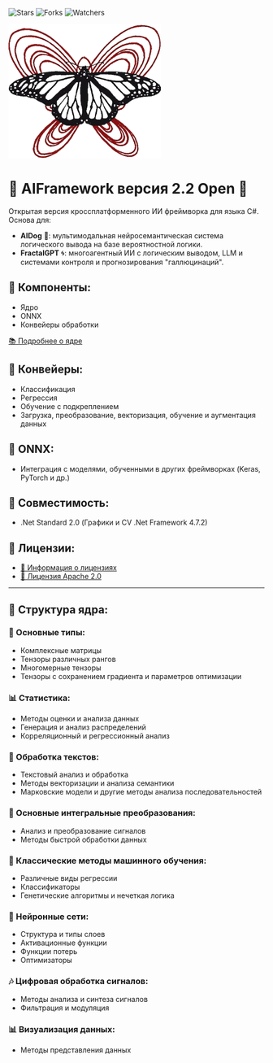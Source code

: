 ![Stars](https://img.shields.io/github/stars/AIFramework/AIFrameworkOpen?style=flat-square)
![Forks](https://img.shields.io/github/forks/AIFramework/AIFrameworkOpen?style=flat-square)
![Watchers](https://img.shields.io/github/watchers/AIFramework/AIFrameworkOpen?style=flat-square)


<img src="https://github.com/AIFramework/AIFrameworkOpen/blob/main/Docs/img/logo.png?raw=true" width=300 />

# 🌟 AIFramework версия 2.2 Open 🌟
Открытая версия кроссплатформенного ИИ фреймворка для языка C#. Основа для:
- **AIDog** 🐶: мультимодальная нейросемантическая система логического вывода на базе вероятностной логики.
- **FractalGPT** 🌀: многоагентный ИИ с логическим выводом, LLM и системами контроля и прогнозирования "галлюцинаций".

## 🧱 Компоненты:
- Ядро
- ONNX
- Конвейеры обработки

[📚 Подробнее о ядре](https://github.com/AIFramework/AIFrameworkOpen/wiki)

## 🔄 Конвейеры:
- Классификация
- Регрессия
- Обучение с подкреплением
- Загрузка, преобразование, векторизация, обучение и аугментация данных

## 🔗 ONNX:
- Интеграция с моделями, обученными в других фреймворках (Keras, PyTorch и др.)

## 🔄 Совместимость:
- .Net Standard 2.0 (Графики и CV .Net Framework 4.7.2)

## 📜 Лицензии:
- [📘 Информация о лицензиях](https://github.com/AIFramework/AIFrameworkOpen/blob/main/Docs/INFO.md)
- [📄 Лицензия Apache 2.0](https://github.com/AIFramework/AIFrameworkOpen/blob/main/LICENSE)

---

## 🔧 Структура ядра:

### 📐 Основные типы:
- Комплексные матрицы
- Тензоры различных рангов
- Многомерные тензоры
- Тензоры с сохранением градиента и параметров оптимизации

### 📊 Статистика:
- Методы оценки и анализа данных
- Генерация и анализ распределений
- Корреляционный и регрессионный анализ

### 📝 Обработка текстов:
- Текстовый анализ и обработка
- Методы векторизации и анализа семантики
- Марковские модели и другие методы анализа последовательностей

### 🔄 Основные интегральные преобразования:
- Анализ и преобразование сигналов
- Методы быстрой обработки данных

### 🤖 Классические методы машинного обучения:
- Различные виды регрессии
- Классификаторы
- Генетические алгоритмы и нечеткая логика

### 🧠 Нейронные сети:
- Структура и типы слоев
- Активационные функции
- Функции потерь
- Оптимизаторы

### 🎶 Цифровая обработка сигналов:
- Методы анализа и синтеза сигналов
- Фильтрация и модуляция

### 📊 Визуализация данных:
- Методы представления данных
